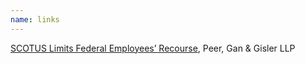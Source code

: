 ```yaml
---
name: links
---
```

[SCOTUS Limits Federal Employees’ Recourse](https://peerganlaw.com/supreme-court-issues-elgin-decision/), Peer, Gan & Gisler LLP